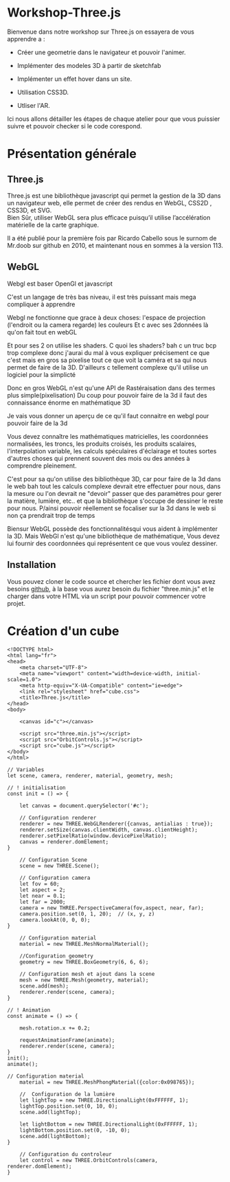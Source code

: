 # Workshop-Three.js

Bienvenue dans notre workshop sur Three.js on essayera de vous apprendre a :

+ Créer une geometrie dans le navigateur et pouvoir l'animer.

+ Implémenter des modeles 3D à partir de sketchfab

+ Implémenter un effet hover dans un site.

+ Utilisation CSS3D.

+ Utliser l'AR.

Ici nous allons détailler les étapes de chaque atelier pour que vous puissier suivre et pouvoir checker si le code corespond.


Présentation générale
========================

Three.js
--------

Three.js est une bibliothèque javascript qui permet la gestion de la 3D dans un navigateur web, elle permet de créer des rendus en WebGL, CSS2D , CSS3D, et SVG.  
Bien Sûr, utiliser WebGL sera plus efficace puisqu’il utilise l’accélération matérielle de la carte graphique.

Il a été publié pour la première fois par Ricardo Cabello sous le surnom de Mr.doob sur github en 2010, et maintenant nous en sommes à la version 113.

WebGL
--------

Webgl est baser OpenGl et javascript

C'est un langage de très bas niveau, il est très puissant mais mega compliquer à apprendre

Webgl ne fonctionne que grace à deux choses:
l'espace de projection (l'endroit ou la camera regarde)
les couleurs
Et c avec ses 2données là qu'on fait tout en webGL

Et pour ses 2 on utilise les shaders.
C quoi les shaders? bah c un truc bcp trop complexe donc j'aurai du mal à vous expliquer précisement ce que c'est mais en gros
sa pixelise tout ce que voit la caméra et sa qui nous permet de faire de la 3D.
D'ailleurs c tellement complexe qu'il utilise un logiciel pour la simplicté

Donc en gros
WebGL n'est qu'une API de Rastéraisation dans des termes plus simple(pixelisation)
Du coup pour pouvoir faire de la 3d il faut des connaissance énorme en mathématique 3D

Je vais vous donner un aperçu de ce qu'il faut connaitre en webgl pour pouvoir faire de la 3d

Vous devez connaître les mathématiques matricielles, les coordonnées normalisées, les troncs, les produits croisés, les produits scalaires, l'interpolation variable, les calculs spéculaires d'éclairage et toutes sortes d'autres choses qui prennent souvent des mois ou des années à comprendre pleinement.

C'est pour sa qu'on utilise des bibliothèque 3D, car pour faire de la 3d dans le web bah tout les calculs complexe devrait etre effectuer pour nous, dans la mesure ou l'on devrait ne "devoir" passer que des paramètres pour gerer la matière, lumière, etc.. et que la bibliothèque s'occupe de dessiner le reste pour nous. P/ainsi pouvoir réellement se focaliser sur la 3d dans le web si non ça prendrait trop de temps

Biensur WebGL possède des fonctionnalitésqui vous aident à implémenter la 3D. Mais WebGl n'est qu'une bibliothèque de mathématique, Vous devez lui fournir des coordonnées qui représentent ce que vous voulez dessiner.


Installation
--------

Vous pouvez cloner le code source et chercher les fichier dont vous avez besoins [github](https://github.com/mrdoob/three.js/),
à la base vous aurez besoin du fichier "three.min.js" et le charger dans votre HTML via un script pour pouvoir commencer votre projet.

Création d'un cube
========================

```
<!DOCTYPE html>
<html lang="fr">
<head>
    <meta charset="UTF-8">
    <meta name="viewport" content="width=device-width, initial-scale=1.0">
    <meta http-equiv="X-UA-Compatible" content="ie=edge">
    <link rel="stylesheet" href="cube.css">
    <title>Three.js</title>
</head>
<body>

    <canvas id="c"></canvas>

    <script src="three.min.js"></script>
    <script src="OrbitControls.js"></script>
    <script src="cube.js"></script>
</body>
</html>
```
```
// Variables
let scene, camera, renderer, material, geometry, mesh;

// ! initialisation
const init = () => {

    let canvas = document.querySelector('#c');

    // Configuration renderer
    renderer = new THREE.WebGLRenderer({canvas, antialias : true});
    renderer.setSize(canvas.clientWidth, canvas.clientHeight);
    renderer.setPixelRatio(window.devicePixelRatio);
    canvas = renderer.domElement;
}
```
```
    // Configuration Scene
    scene = new THREE.Scene();
    
    // Configuration camera
    let fov = 60;
    let aspect = 2;
    let near = 0.1;
    let far = 2000;
    camera = new THREE.PerspectiveCamera(fov,aspect, near, far);
    camera.position.set(0, 1, 20);  // (x, y, z)
    camera.lookAt(0, 0, 0);
}
```
```
    // Configuration material
    material = new THREE.MeshNormalMaterial();
    
    //Configuration geometry 
    geometry = new THREE.BoxGeometry(6, 6, 6);

    // Configuration mesh et ajout dans la scene
    mesh = new THREE.Mesh(geometry, material);
    scene.add(mesh);
    renderer.render(scene, camera);
}
```
```
// ! Animation
const animate = () => {
    
    mesh.rotation.x += 0.2;
    
    requestAnimationFrame(animate);
    renderer.render(scene, camera);
}
init();
animate();
```
```
// Configuration material
    material = new THREE.MeshPhongMaterial({color:0x098765});
```
```
    //  Configuration de la lumière
    let lightTop = new THREE.DirectionalLight(0xFFFFFF, 1);
    lightTop.position.set(0, 10, 0);
    scene.add(lightTop);

    let lightBottom = new THREE.DirectionalLight(0xFFFFFF, 1);
    lightBottom.position.set(0, -10, 0);
    scene.add(lightBottom);
}
```
```
    // Configuration du controleur
    let control = new THREE.OrbitControls(camera, renderer.domElement);
}
```






